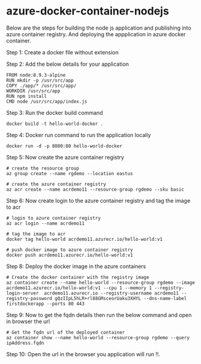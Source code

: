 # azure-docker-container-nodejs

Below are the steps for building the node js application and publishing into azure container registry. And deploying the appplication in azure docker container.

Step 1: Create a docker file without extension

Step 2: Add the below details for your application

	FROM node:8.9.3-alpine
	RUN mkdir -p /usr/src/app
	COPY ./app/* /usr/src/app/
	WORKDIR /usr/src/app
	RUN npm install
	CMD node /usr/src/app/index.js

Step 3: Run the docker build command 

	docker build -t hello-world-docker .

Step 4: Docker run command to  run the application locally

	docker run -d -p 8080:80 hello-world-docker

Step 5: Now create the azure container registry 
	
	# create the resource group
	az group create --name rgdemo --location eastus
	
	# create the azure container registry
	az acr create --name acrdemo11 --resource-group rgdemo --sku basic
	
Step 6: Now create login to the azure container registry and tag the image to acr
	
	# login to azure container registry
	az acr login --name acrdemo11
	
	# tag the image to acr
	docker tag hello-world acrdemo11.azurecr.io/hello-world:v1
	
	# push docker image to azure container registry 
	docker push acrdemo11.azurecr.io/hello-world:v1

Step 8: Deploy the docker image in the azure containers 

	# Create the docker container with the registry image 
	az container create --name hello-world --resource-group rgdemo --image acrdemo11.azurecr.io/hello-world:v1 --cpu 1 --memory 1 --registry-login-server  acrdemo11.azurecr.io --registry-username acrdemo11 --registry-password gQzIIpL5hLR+rl88GMsceorUaku3XHYL --dns-name-label firstdockerapp --ports 80 443
	
Step 9: Now to get the fqdn details then run the below command and open in browser the url
	 
	# Get the fqdn url of the deployed container 
	az container show --name hello-world --resource-group rgdemo --query ipAddress.fqdn
	
Step 10: Open the url in the browser you application will run !!.